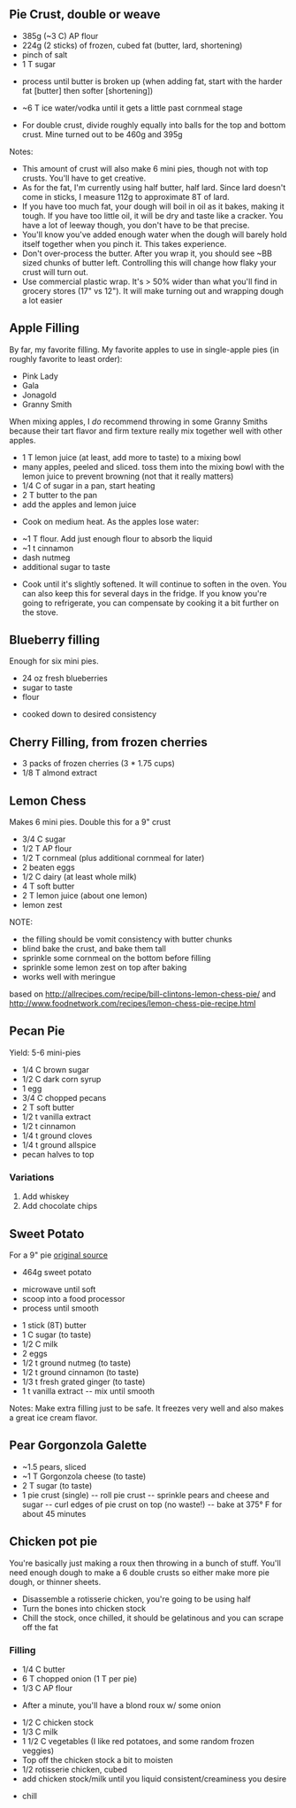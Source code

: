 ## Pie Crust, double or weave

+ 385g (~3 C) AP flour
+ 224g (2 sticks) of frozen, cubed fat (butter, lard, shortening)
+ pinch of salt
+ 1 T sugar
- process until butter is broken up (when adding fat, start with the harder fat [butter] then softer [shortening])
+ ~6 T ice water/vodka until it gets a little past cornmeal stage
- For double crust, divide roughly equally into balls for the top and bottom crust. Mine turned out to be 460g and 395g

Notes:

* This amount of crust will also make 6 mini pies, though not with top crusts. You'll have to get creative.
* As for the fat, I'm currently using half butter, half lard. Since lard doesn't come in sticks, I measure 112g to approximate 8T of lard.
* If you have too much fat, your dough will boil in oil as it bakes, making it tough. If you have too little oil, it will be dry and taste like a cracker. You have a lot of leeway though, you don't have to be that precise.
* You'll know you've added enough water when the dough will barely hold itself together when you pinch it. This takes experience.
* Don't over-process the butter. After you wrap it, you should see ~BB sized chunks of butter left. Controlling this will change how flaky your crust will turn out.
* Use commercial plastic wrap. It's > 50% wider than what you'll find in grocery stores (17" vs 12"). It will make turning out and wrapping dough a lot easier

Apple Filling
-------------

By far, my favorite filling. My favorite apples to use in single-apple pies (in roughly favorite to least order):

* Pink Lady
* Gala
* Jonagold
* Granny Smith

When mixing apples, I *do* recommend throwing in some Granny Smiths because their tart flavor and firm texture
really mix together well with other apples.

+ 1 T lemon juice (at least, add more to taste) to a mixing bowl
+ many apples, peeled and sliced. toss them into the mixing bowl with the lemon juice to prevent browning (not that it really matters)
+ 1/4 C of sugar in a pan, start heating
+ 2 T butter to the pan
+ add the apples and lemon juice
* Cook on medium heat. As the apples lose water:
+ ~1 T flour. Add just enough flour to absorb the liquid
+ ~1 t cinnamon
+ dash nutmeg
+ additional sugar to taste
* Cook until it's slightly softened. It will continue to soften in the oven. You can also keep this for several days in the fridge. If you know you're going to refrigerate, you can compensate by cooking it a bit further on the stove.

## Blueberry filling

Enough for six mini pies.

+ 24 oz fresh blueberries
+ sugar to taste
+ flour
- cooked down to desired consistency

## Cherry Filling, from frozen cherries
+ 3 packs of frozen cherries (3 * 1.75 cups)
+ 1/8 T almond extract


Lemon Chess
-----------

Makes 6 mini pies. Double this for a 9" crust

+ 3/4 C sugar
+ 1/2 T AP flour
+ 1/2 T cornmeal (plus additional cornmeal for later)
+ 2 beaten eggs
+ 1/2 C dairy (at least whole milk)
+ 4 T soft butter
+ 2 T lemon juice (about one lemon)
+ lemon zest

NOTE:
* the filling should be vomit consistency with butter chunks
* blind bake the crust, and bake them tall
* sprinkle some cornmeal on the bottom before filling
* sprinkle some lemon zest on top after baking
* works well with meringue

based on http://allrecipes.com/recipe/bill-clintons-lemon-chess-pie/ and http://www.foodnetwork.com/recipes/lemon-chess-pie-recipe.html


Pecan Pie
---------

Yield: 5-6 mini-pies

+ 1/4 C brown sugar
+ 1/2 C dark corn syrup
+ 1 egg
+ 3/4 C chopped pecans
+ 2 T soft butter
+ 1/2 t vanilla extract
+ 1/2 t cinnamon
+ 1/4 t ground cloves
+ 1/4 t ground allspice
+ pecan halves to top

### Variations

1. Add whiskey
2. Add chocolate chips

Sweet Potato
------------

For a 9" pie [original source](http://allrecipes.com/recipe/sweet-potato-pie-i/)

+ 464g sweet potato
- microwave until soft
- scoop into a food processor
- process until smooth
+ 1 stick (8T) butter
+ 1 C sugar (to taste)
+ 1/2 C milk
+ 2 eggs
+ 1/2 t ground nutmeg (to taste)
+ 1/2 t ground cinnamon (to taste)
+ 1/3 t fresh grated ginger (to taste)
+ 1 t vanilla extract
-- mix until smooth

Notes: Make extra filling just to be safe. It freezes very well and also makes a great ice cream flavor.


Pear Gorgonzola Galette
-----------------------

+ ~1.5 pears, sliced
+ ~1 T Gorgonzola cheese (to taste)
+ 2 T sugar (to taste)
+ 1 pie crust (single)
-- roll pie crust
-- sprinkle pears and cheese and sugar
-- curl edges of pie crust on top (no waste!)
-- bake at 375° F for about 45 minutes


Chicken pot pie
---------------

You're basically just making a roux then throwing in a bunch of stuff. You'll need enough dough to make a 6 double crusts so either make more pie dough, or thinner sheets.

- Disassemble a rotisserie chicken, you're going to be using half
- Turn the bones into chicken stock
- Chill the stock, once chilled, it should be gelatinous and you can scrape off the fat

### Filling
+ 1/4 C butter
+ 6 T chopped onion (1 T per pie)
+ 1/3 C AP flour
- After a minute, you'll have a blond roux w/ some onion
+ 1/2 C chicken stock
+ 1/3 C milk
+ 1 1/2 C vegetables (I like red potatoes, and some random frozen veggies)
+ Top off the chicken stock a bit to moisten
+ 1/2 rotisserie chicken, cubed
+ add chicken stock/milk until you liquid consistent/creaminess you desire
- chill

